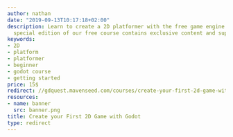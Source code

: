 ```yaml
---
author: nathan
date: "2019-09-13T10:17:18+02:00"
description: Learn to create a 2D platformer with the free game engine Godot. This
  special edition of our free course contains exclusive content and supports our work.
keywords:
- 2D
- platform
- platformer
- beginner
- godot course
- getting started
price: 15$
redirect: //gdquest.mavenseed.com/courses/create-your-first-2d-game-with-godot-extended-edition
resources:
- name: banner
  src: banner.png
title: Create your First 2D Game with Godot
type: redirect
---
```

